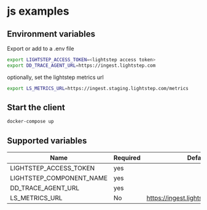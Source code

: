 # js examples

## Environment variables

Export or add to a .env file

```bash
export LIGHTSTEP_ACCESS_TOKEN=<lightstep access token>
export DD_TRACE_AGENT_URL=https://ingest.lightstep.com
```

optionally, set the lightstep metrics url

```bash
export LS_METRICS_URL=https://ingest.staging.lightstep.com/metrics
```

## Start the client

```bash
docker-compose up
```

## Supported variables

| Name                     | Required | Default                              |
| ------------------------ | -------- | ------------------------------------ |
| LIGHTSTEP_ACCESS_TOKEN   | yes      |
| LIGHTSTEP_COMPONENT_NAME | yes      |                                      |
| DD_TRACE_AGENT_URL       | yes      |
| LS_METRICS_URL           | No       | https://ingest.lightstep.com/metrics |
